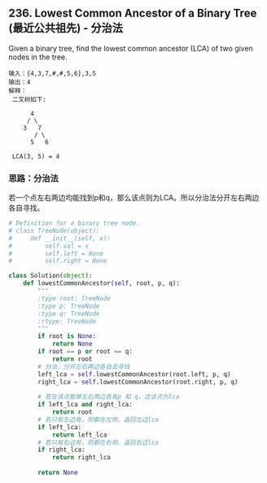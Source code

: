 ## 236. Lowest Common Ancestor of a Binary Tree (最近公共祖先) - 分治法

Given a binary tree, find the lowest common ancestor (LCA) of two given nodes in the tree.

```
输入：{4,3,7,#,#,5,6},3,5
输出：4
解释：
 二叉树如下:

      4
     / \
    3   7
       / \
      5   6
			
 LCA(3, 5) = 4
```

### 思路：分治法

若一个点左右两边均能找到p和q，那么该点则为LCA。所以分治法分开左右两边各自寻找。

```python
# Definition for a binary tree node.
# class TreeNode(object):
#     def __init__(self, x):
#         self.val = x
#         self.left = None
#         self.right = None

class Solution(object):
    def lowestCommonAncestor(self, root, p, q):
        """
        :type root: TreeNode
        :type p: TreeNode
        :type q: TreeNode
        :rtype: TreeNode
        """
        if root is None:
            return None
        if root == p or root == q:
            return root
        # 分治，分开左右两边各自去寻找
        left_lca = self.lowestCommonAncestor(root.left, p, q)
        right_lca = self.lowestCommonAncestor(root.right, p, q)
        
        # 若在该点能够左右两边各有p 和 q，这该点为lca
        if left_lca and right_lca:
            return root
        # 若只有左边有，则都在左侧，返回左边lca
        if left_lca:
            return left_lca
        # 若只有右边有，则都在右侧，返回右边lca
        if right_lca:
            return right_lca
        
        return None
```

